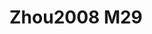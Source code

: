 <a name="material" />

# Zhou2008 M29
<script type="application/ld+json">
  {
    "@context": "https://schema.org/",
    "@type": "ChemicalSubstance",
    "http://purl.org/dc/terms/conformsTo":
      {
        "@type": "CreativeWork",
        "@id": "https://bioschemas.org/profiles/ChemicalSubstance/0.4-RELEASE/"
      },
    "@id": "https://egonw.github.io/nanowiki/nanowiki241.html#material",
    "name": "Zhou2008 M29",
    "sameAs": "http://127.0.0.1/mediawiki/index.php/Special:URIResolver/Zhou2008_M29"
  }
</script>

